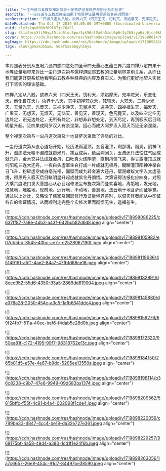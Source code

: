 ```yaml
---
title: "一尘丹道与五教及禅定四果十地菩萨证量境界差别关系对照表"
seoTitle: "一尘丹道与五教及禅定四果十地菩萨证量境界差别关系对照表"
seoDescription: "四禅八定从八触，欲界六天（四天王天，忉利天，须焰摩天，兜率陀天，乐变化天，他化自在天），色界十八天，其中初禅梵众天，梵辅天，大梵天，二禅少光天，无量光天，光音天，三禅少净天，无量净天，遍净天，四禅福生天，福爱天，广果天，无想天，无烦天，无恼天，善见天，善现天，色究竟天，以及四空定空无边处定，识无边处定，无所有处"
datePublished: Thu Oct 17 2019 04:00:00 GMT+0000 (Coordinated Universal Time)
cuid: cly3z2qx0000f09l67jc76a51
slug: 5lia5bcy5li56ygt5lio5lqu5pwz5yk56af5a6a5zub5p6c5y2b5zyw6ip6jco6kb6yep5akd55wm5beu5yir5ywz57o75a554wn6kgo
cover: https://cdn.hashnode.com/res/hashnode/image/upload/v1719898014708/f8c76342-dbb0-400c-b761-9e3204c03b2b.jpeg
ogImage: https://cdn.hashnode.com/res/hashnode/image/upload/v1719898310325/8af4bed2-30df-4bd0-9757-b997d7d67c9c.jpeg
tags: 5lu6kgm5akd55wm, 56af5a6a5qyh56ys

---
```


本对照表分别从五眼六通四惑四念处四圣谛四无量心五蕴三界六度四禅八定四果十地等证量境界来对比一尘丹道次第与儒释道回耶五教的证量境界差别关系，从而让我们能更好更系统地看明白五教各种经典的内容及真实义。为我们更好地契入实修打下坚实的理论基础。

四禅八定从八触，欲界六天（四天王天，忉利天，须焰摩天，兜率陀天，乐变化天，他化自在天），色界十八天，其中初禅梵众天，梵辅天，大梵天，二禅少光天，无量光天，光音天，三禅少净天，无量净天，遍净天，四禅福生天，福爱天，广果天，无想天，无烦天，无恼天，善见天，善现天，色究竟天，以及四空定空无边处定，识无边处定，无所有处定，非想非非想处定，到灭尽定，再到寂灭后目睹明星升起。证四果成阿罗汉入有余涅槃，回心而成大阿罗汉入寂灭而证无余涅槃。

整个禅定次第与一尘丹道次第及十地菩萨次第做了详尽的对比。

  
一尘丹道次第从直心道场开始，经历法雨灌顶，玄音灌顶，刹那境，烟洞，阴神飞升，孤虚法元精不漏成就黍米丹，撒豆成兵，绝尘洞闭关，玉液还丹法性住气回成就元丹，金木交并法成就金丹，口吐真火炼阴渣，直到丹信飞来，得甘露灌顶成就纯阳乾三连大还丹，一夜白头虚室生白打成一片成就无极丹，醍醐灌顶阳神冲举白日飞升，粉碎虚空成白亳光相，面壁而成九转金液大还丹，壁观蝼蚁文字入太虚圣境，得黑丹入寂灭后目睹明星升起成就紫金丹彻悟。次第证得法报化应四身。对照大乘六度法门发大菩提心从心目起修法尘布施次第而登欢喜地，离垢地，发光地，焰慧地，难胜地，现前地，远行地，不动地，善慧地，法云地十地菩萨而证等觉。通过以上对比，又略论了儒家及回耶修行及证量境界差别，以资实修者能从中印证各自的修证情况，从而顺利走完整个实修次第而彻悟无生，造福苍生。

![](https://cdn.hashnode.com/res/hashnode/image/upload/v1719898086225/c637ff87-7a8e-4db3-a43f-642bcb82d6d8.jpeg align="center")

![](https://cdn.hashnode.com/res/hashnode/image/upload/v1719898105982/e07db5bb-3545-40bc-ae7c-e2528067190f.jpeg align="center")

![](https://cdn.hashnode.com/res/hashnode/image/upload/v1719898119636/45149191-a5f1-4ae2-84a7-47fbfd88ce18.jpeg align="center")

![](https://cdn.hashnode.com/res/hashnode/image/upload/v1719898132891/68eec952-55d6-4350-93a5-2869dd819004.jpeg align="center")

![](https://cdn.hashnode.com/res/hashnode/image/upload/v1719898145880/da078a28-2050-454c-a3c5-1afb6641ddc4.jpeg align="center")

![](https://cdn.hashnode.com/res/hashnode/image/upload/v1719898159276/69f24fb7-511a-40ee-baf6-f4dab5e28d0b.jpeg align="center")

![](https://cdn.hashnode.com/res/hashnode/image/upload/v1719898172320/950ea81f-c172-4195-99f7-98318762ef3c.jpeg align="center")

![](https://cdn.hashnode.com/res/hashnode/image/upload/v1719898184150/265b81d5-e57e-4e67-b9dd-5205ee13550a.jpeg align="center")

![](https://cdn.hashnode.com/res/hashnode/image/upload/v1719898198114/b36c8238-c9b7-47e6-9949-09d683ba1374.jpeg align="center")

![](https://cdn.hashnode.com/res/hashnode/image/upload/v1719898209562/5815bffc-f55f-4c91-b4a4-002098f1cde4.jpeg align="center")

![](https://cdn.hashnode.com/res/hashnode/image/upload/v1719898220059/c789be33-4847-4cc4-be18-da32e727e361.jpeg align="center")

![](https://cdn.hashnode.com/res/hashnode/image/upload/v1719898229257/968175bf-4a58-49d4-a380-1cd1f1e24f6b.jpeg align="center")

![](https://cdn.hashnode.com/res/hashnode/image/upload/v1719898263056/1a7c6657-26e8-454c-91d7-84497be38590.jpeg align="center")